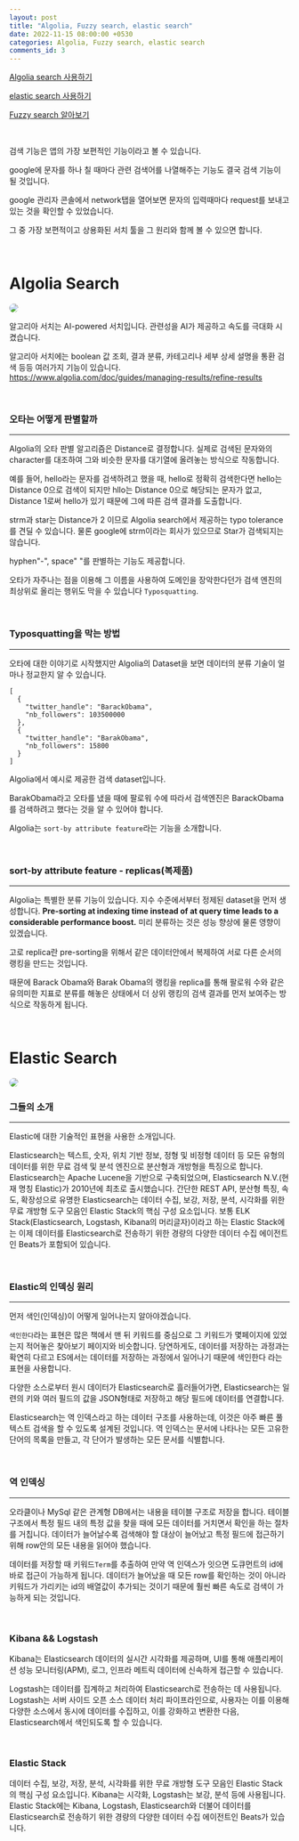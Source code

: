 ```yaml
---
layout: post
title: "Algolia, Fuzzy search, elastic search"
date: 2022-11-15 08:00:00 +0530
categories: Algolia, Fuzzy search, elastic search
comments_id: 3
---
```


[Algolia search 사용하기](https://www.algolia.com/)

[elastic search 사용하기]()

[Fuzzy search 알아보기]()

<br>

검색 기능은 앱의 가장 보편적인 기능이라고 볼 수 있습니다.

google에 문자를 하나 칠 때마다 관련 검색어를 나열해주는 기능도 결국 검색 기능이 될 것입니다.

google 관리자 콘솔에서 network탭을 열어보면 문자의 입력때마다 request를 보내고 있는 것을 확인할 수 있었습니다.

그 중 가장 보편적이고 상용화된 서치 툴을 그 원리와 함께 볼 수 있으면 합니다.

<br>

# Algolia Search

<img src='https://res.cloudinary.com/hilnmyskv/image/upload/v1527077656/Algolia_OG_image_m3xgjb.png' style="border-radius: 10px" >

<br>

알고리아 서치는 AI-powered 서치입니다. 관련성을 AI가 제공하고 속도를 극대화 시켰습니다.

알고리아 서치에는 boolean 값 조회, 결과 분류, 카테고리나 세부 상세 설명을 통환 검색 등등 여러가지 기능이 있습니다.\
https://www.algolia.com/doc/guides/managing-results/refine-results

<br>

### 오타는 어떻게 판별할까

<hr>

Algolia의 오타 판별 알고리즘은 Distance로 결정합니다. 실제로 검색된 문자와의 character를 대조하여 그와 비슷한 문자를 대기열에 올려놓는 방식으로 작동합니다.

예를 들어, hello라는 문자를 검색하려고 했을 때, hello로 정확히 검색한다면 hello는 Distance 0으로 검색이 되지만 hllo는 Distance 0으로 해당되는 문자가 없고, Distance 1로써 hello가 있기 때문에 그에 따른 검색 결과를 도출합니다.

strm과 star는 Distance가 2 이므로 Algolia search에서 제공하는 typo tolerance를 견딜 수 있습니다. 물론 google에 strm이라는 회사가 있으므로 Star가 검색되지는 않습니다.

hyphen\"-", space\" "를 판별하는 기능도 제공합니다.

오타가 자주나는 점을 이용해 그 이름을 사용하여 도메인을 장악한다던가 검색 엔진의 최상위로 올리는 행위도 막을 수 있습니다 `Typosquatting`.

<br>

### **Typosquatting을 막는 방법**

<hr>

오타에 대한 이야기로 시작했지만 Algolia의 Dataset을 보면 데이터의 분류 기술이 얼마나 정교한지 알 수 있습니다.

```
[
  {
    "twitter_handle": "BarackObama",
    "nb_followers": 103500000
  },
  {
    "twitter_handle": "BarakObama",
    "nb_followers": 15800
  }
]
```

Algolia에서 예시로 제공한 검색 dataset입니다.

BarakObama라고 오타를 냈을 때에 팔로워 수에 따라서 검색엔진은 BarackObama를 검색하려고 했다는 것을 알 수 있어야 합니다.

Algolia는 `sort-by attribute feature`라는 기능을 소개합니다.

<br>

### **sort-by attribute feature - replicas(복제품)**

<hr>

Algolia는 특별한 분류 기능이 있습니다. 지수 수준에서부터 정제된 dataset을 먼저 생성합니다. **Pre-sorting at indexing time instead of at query time leads to a considerable performance boost.** 미리 분류하는 것은 성능 향상에 물론 영향이 있겠습니다.

고로 replica란 pre-sorting을 위해서 같은 데이터안에서 복제하여 서로 다른 순서의 랭킹을 만드는 것입니다.

때문에 Barack Obama와 Barak Obama의 랭킹을 replica를 통해 팔로워 수와 같은 유의미한 지표로 분류를 해놓은 상태에서 더 상위 랭킹의 검색 결과를 먼저 보여주는 방식으로 작동하게 됩니다.

<br>

# Elastic Search

<img src='https://miro.medium.com/max/558/1*Co95dG0NmGfL-vGMSBtLWQ.png' style="border-radius: 10px; background-color: 'white'" >

<br>

### 그들의 소개

<hr>

Elastic에 대한 기술적인 표현을 사용한 소개입니다.

Elasticsearch는 텍스트, 숫자, 위치 기반 정보, 정형 및 비정형 데이터 등 모든 유형의 데이터를 위한 무료 검색 및 분석 엔진으로 분산형과 개방형을 특징으로 합니다. Elasticsearch는 Apache Lucene을 기반으로 구축되었으며, Elasticsearch N.V.(현재 명칭 Elastic)가 2010년에 최초로 출시했습니다. 간단한 REST API, 분산형 특징, 속도, 확장성으로 유명한 Elasticsearch는 데이터 수집, 보강, 저장, 분석, 시각화를 위한 무료 개방형 도구 모음인 Elastic Stack의 핵심 구성 요소입니다. 보통 ELK Stack(Elasticsearch, Logstash, Kibana의 머리글자)이라고 하는 Elastic Stack에는 이제 데이터를 Elasticsearch로 전송하기 위한 경량의 다양한 데이터 수집 에이전트인 Beats가 포함되어 있습니다.

<br>

### Elastic의 인덱싱 원리

<hr>

먼저 색인(인덱싱)이 어떻게 일어나는지 알아야겠습니다.

`색인한다`라는 표현은 많은 책에서 맨 뒤 키워드를 중심으로 그 키워드가 몇페이지에 있었는지 적어놓은 찾아보기 페이지와 비슷합니다. 당연하게도, 데이터를 저장하는 과정과는 확연히 다르고 ES에서는 데이터를 저장하는 과정에서 일어나기 때문에 색인한다 라는 표현을 사용합니다.

다양한 소스로부터 원시 데이터가 Elasticsearch로 흘러들어가면, Elasticsearch는 일련의 키와 여러 필드의 값을 JSON형태로 저장하고 해당 필드에 데이터를 연결합니다.

Elasticsearch는 역 인덱스라고 하는 데이터 구조를 사용하는데, 이것은 아주 빠른 풀텍스트 검색을 할 수 있도록 설계된 것입니다. 역 인덱스는 문서에 나타나는 모든 고유한 단어의 목록을 만들고, 각 단어가 발생하는 모든 문서를 식별합니다.

<br>

### 역 인덱싱

<hr>

오라클이나 MySql 같은 관계형 DB에서는 내용을 테이블 구조로 저장을 합니다. 테이블 구조에서 특정 필드 내의 특정 값을 찾을 때에 모든 데이터를 거치면서 확인을 하는 절차를 거칩니다. 데이터가 늘어날수록 검색해야 할 대상이 늘어났고 특정 필드에 접근하기 위해 row안의 모든 내용을 읽어야 했습니다.

데이터를 저장할 때 키워드`Term`를 추출하여 만약 역 인덱스가 잇으면 도큐먼트의 id에 바로 접근이 가능하게 됩니다. 데이터가 늘어났을 때 모든 row를 확인하는 것이 아니라 키워드가 가리키는 id의 배열값이 추가되는 것이기 때문에 훨씬 빠른 속도로 검색이 가능하게 되는 것입니다.

<br>

### Kibana && Logstash

<nr>

Kibana는 Elasticsearch 데이터의 실시간 시각화를 제공하며, UI를 통해 애플리케이션 성능 모니터링(APM), 로그, 인프라 메트릭 데이터에 신속하게 접근할 수 있습니다.

Logstash는 데이터를 집계하고 처리하여 Elasticsearch로 전송하는 데 사용됩니다. Logstash는 서버 사이드 오픈 소스 데이터 처리 파이프라인으로, 사용자는 이를 이용해 다양한 소스에서 동시에 데이터를 수집하고, 이를 강화하고 변환한 다음, Elasticsearch에서 색인되도록 할 수 있습니다.

<br>

### Elastic Stack

데이터 수집, 보강, 저장, 분석, 시각화를 위한 무료 개방형 도구 모음인 Elastic Stack의 핵심 구성 요소입니다. Kibana는 시각화, Logstash는 보강, 분석 등에 사용됩니다. Elastic Stack에는 Kibana, Logstash, Elasticsearch와 더불어 데이터를 Elasticsearch로 전송하기 위한 경량의 다양한 데이터 수집 에이전트인 Beats가 있습니다.
